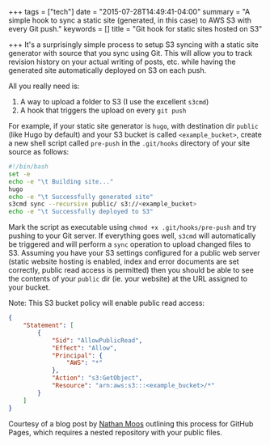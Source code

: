 +++
tags = ["tech"]
date = "2015-07-28T14:49:41-04:00"
summary = "A simple hook to sync a static site (generated, in this case) to AWS S3 with every Git push."
keywords = []
title = "Git hook for static sites hosted on S3"

+++
It's a surprisingly simple process to setup S3 syncing with a static site generator with source that you sync using Git. This will allow you to track revision history on your actual writing of posts, etc. while having the generated site automatically deployed on S3 on each push.

All you really need is:

1. A way to upload a folder to S3 (I use the excellent `s3cmd`)
2. A hook that triggers the upload on every `git push`

For example, if your static site generator is `hugo`, with destination dir `public` (like Hugo by default) and your S3 bucket is called `<example_bucket>`, create a new shell script called `pre-push` in the `.git/hooks` directory of your site source as follows:
```bash
#!/bin/bash
set -e
echo -e "\t Building site..."
hugo
echo -e "\t Successfully generated site"
s3cmd sync --recursive public/ s3://<example_bucket>
echo -e "\t Successfully deployed to S3"
```
Mark the script as executable using `chmod +x .git/hooks/pre-push` and try pushing to your Git server. If everything goes well, `s3cmd` will automatically be triggered and will perform a `sync` operation to upload changed files to S3. Assuming you have your S3 settings configured for a public web server (static website hosting is enabled, index and error documents are set correctly, public read access is permitted) then you should be able to see the contents of your `public` dir (ie. your website) at the URL assigned to your bucket.

Note: This S3 bucket policy will enable public read access:
```json
{
	"Statement": [
		{
			"Sid": "AllowPublicRead",
			"Effect": "Allow",
			"Principal": {
				"AWS": "*"
			},
			"Action": "s3:GetObject",
			"Resource": "arn:aws:s3:::<example_bucket>/*"
		}
	]
}
```

Courtesy of a blog post by [Nathan Moos](https://moosingin3space.github.io) outlining this process for GitHub Pages, which requires a nested repository with your public files.
